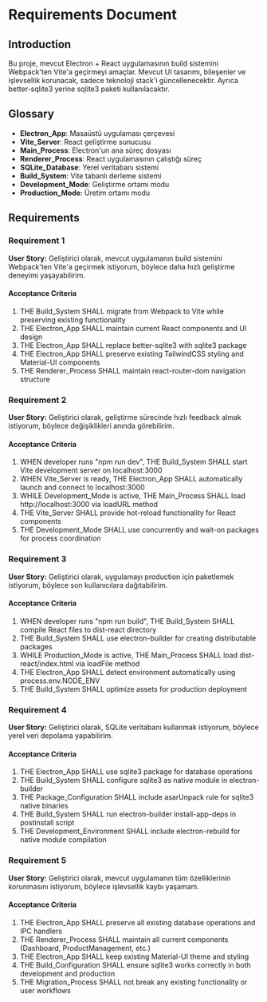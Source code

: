 # Requirements Document

## Introduction

Bu proje, mevcut Electron + React uygulamasının build sistemini Webpack'ten Vite'a geçirmeyi amaçlar. Mevcut UI tasarımı, bileşenler ve işlevsellik korunacak, sadece teknoloji stack'i güncellenecektir. Ayrıca better-sqlite3 yerine sqlite3 paketi kullanılacaktır.

## Glossary

- **Electron_App**: Masaüstü uygulaması çerçevesi
- **Vite_Server**: React geliştirme sunucusu
- **Main_Process**: Electron'un ana süreç dosyası
- **Renderer_Process**: React uygulamasının çalıştığı süreç
- **SQLite_Database**: Yerel veritabanı sistemi
- **Build_System**: Vite tabanlı derleme sistemi
- **Development_Mode**: Geliştirme ortamı modu
- **Production_Mode**: Üretim ortamı modu

## Requirements

### Requirement 1

**User Story:** Geliştirici olarak, mevcut uygulamanın build sistemini Webpack'ten Vite'a geçirmek istiyorum, böylece daha hızlı geliştirme deneyimi yaşayabilirim.

#### Acceptance Criteria

1. THE Build_System SHALL migrate from Webpack to Vite while preserving existing functionality
2. THE Electron_App SHALL maintain current React components and UI design
3. THE Electron_App SHALL replace better-sqlite3 with sqlite3 package
4. THE Electron_App SHALL preserve existing TailwindCSS styling and Material-UI components
5. THE Renderer_Process SHALL maintain react-router-dom navigation structure

### Requirement 2

**User Story:** Geliştirici olarak, geliştirme sürecinde hızlı feedback almak istiyorum, böylece değişiklikleri anında görebilirim.

#### Acceptance Criteria

1. WHEN developer runs "npm run dev", THE Build_System SHALL start Vite development server on localhost:3000
2. WHEN Vite_Server is ready, THE Electron_App SHALL automatically launch and connect to localhost:3000
3. WHILE Development_Mode is active, THE Main_Process SHALL load http://localhost:3000 via loadURL method
4. THE Vite_Server SHALL provide hot-reload functionality for React components
5. THE Development_Mode SHALL use concurrently and wait-on packages for process coordination

### Requirement 3

**User Story:** Geliştirici olarak, uygulamayı production için paketlemek istiyorum, böylece son kullanıcılara dağıtabilirim.

#### Acceptance Criteria

1. WHEN developer runs "npm run build", THE Build_System SHALL compile React files to dist-react directory
2. THE Build_System SHALL use electron-builder for creating distributable packages
3. WHILE Production_Mode is active, THE Main_Process SHALL load dist-react/index.html via loadFile method
4. THE Electron_App SHALL detect environment automatically using process.env.NODE_ENV
5. THE Build_System SHALL optimize assets for production deployment

### Requirement 4

**User Story:** Geliştirici olarak, SQLite veritabanı kullanmak istiyorum, böylece yerel veri depolama yapabilirim.

#### Acceptance Criteria

1. THE Electron_App SHALL use sqlite3 package for database operations
2. THE Build_System SHALL configure sqlite3 as native module in electron-builder
3. THE Package_Configuration SHALL include asarUnpack rule for sqlite3 native binaries
4. THE Build_System SHALL run electron-builder install-app-deps in postinstall script
5. THE Development_Environment SHALL include electron-rebuild for native module compilation

### Requirement 5

**User Story:** Geliştirici olarak, mevcut uygulamanın tüm özelliklerinin korunmasını istiyorum, böylece işlevsellik kaybı yaşamam.

#### Acceptance Criteria

1. THE Electron_App SHALL preserve all existing database operations and IPC handlers
2. THE Renderer_Process SHALL maintain all current components (Dashboard, ProductManagement, etc.)
3. THE Electron_App SHALL keep existing Material-UI theme and styling
4. THE Build_Configuration SHALL ensure sqlite3 works correctly in both development and production
5. THE Migration_Process SHALL not break any existing functionality or user workflows